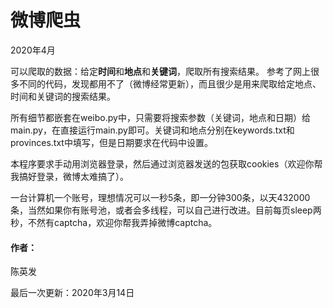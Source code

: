 # 微博爬虫
2020年4月

可以爬取的数据：给定**时间**和**地点**和**关键词**，爬取所有搜索结果。
参考了网上很多不同的代码，发现都用不了（微博经常更新），而且很少是用来爬取给定地点、时间和关键词的搜索结果。

所有细节都嵌套在weibo.py中，只需要将搜索参数（关键词，地点和日期）给main.py，在直接运行main.py即可。关键词和地点分别在keywords.txt和provinces.txt中填写，但是日期要求在代码中设置。

本程序要求手动用浏览器登录，然后通过浏览器发送的包获取cookies（欢迎你帮我搞好登录，微博太难搞了）。

一台计算机一个账号，理想情况可以一秒5条，即一分钟300条，以天432000条，当然如果你有账号池，或者会多线程，可以自己进行改进。目前每页sleep两秒，不然有captcha，欢迎你帮我弄掉微博captcha。

#### 作者：

陈英发

最后一次更新：2020年3月14日

